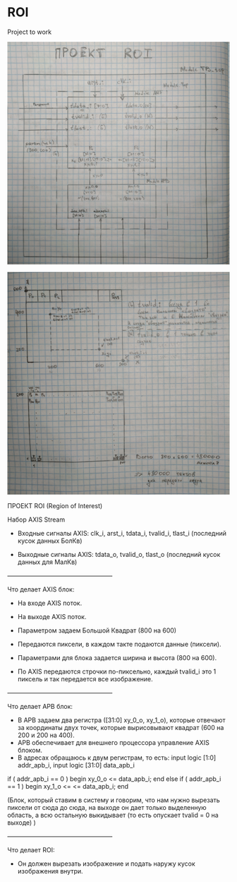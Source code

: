 # ROI
Project to work

![ROI project scheme](https://github.com/Temix707/ROI/blob/master/scheme/IMG20230622005151.jpg)

![Project Display](https://github.com/Temix707/ROI/blob/master/scheme/IMG20230622005219.jpg)

ПРОЕКТ ROI (Region of Interest)

Набор AXIS Stream
- Входные сигналы AXIS: clk_i, arst_i, tdata_i, tvalid_i, tlast_i (последний кусок данных БолКв) 

- Выходные сигналы AXIS:  tdata_o, tvalid_o, tlast_o (последний кусок данных для МалКв)

—————————————————

Что делает AXIS блок:
- На входе AXIS поток.
- На выходе AXIS поток.

- Параметром задаем Большой Квадрат (800 на 600)

- Передаются пиксели, в каждом такте подаются данные (пиксели).
- Параметрами для блока задается ширина и высота (800 на 600).
- По AXIS передаются строчки по-пиксельно, каждый tvalid_i это 1 пиксель и так передается все изображение.

—————————————————

Что делает APB блок:
- В APB задаем два регистра ([31:0] xy_0_o, xy_1_o), которые отвечают за  координаты двух точек, которые вырисовывают квадрат (600 на 200 и 200 на 400).  
- APB обеспечивает для внешнего процессора управление AXIS блоком.
- В адресах обращаюсь к двум регистрам, то есть: 
input logic [1:0] addr_apb_i,
input logic [31:0] data_apb_i

if ( addr_apb_i == 0 ) begin
  xy_0_o <= data_apb_i;
end 
else if ( addr_apb_i == 1 ) begin
  xy_1_o <= <= data_apb_i;
end 

(Блок, который ставим в систему и говорим, что нам нужно вырезать пиксели от сюда до сюда, на выходе он дает только выделенную область, а всю остальную выкидывает (то есть опускает tvalid = 0 на выходе) )

—————————————————

Что делает ROI:
- Он должен вырезать изображение и подать наружу кусок изображения внутри.
